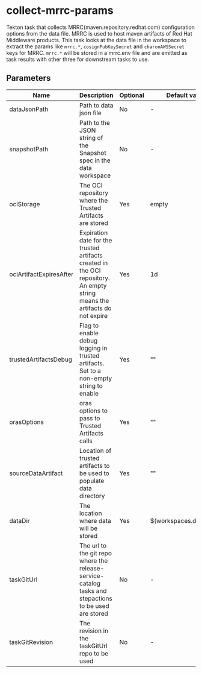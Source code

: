 # collect-mrrc-params

Tekton task that collects MRRC(maven.repository.redhat.com) configuration options from the data file. MRRC is used to host maven artifacts of Red Hat Middleware products.
This task looks at the data file in the workspace to extract the params like `mrrc.*`, `cosignPubKeySecret` and `charonAWSSecret` keys for MRRC. `mrrc.*` will be stored in a mrrc.env file and are emitted as task results with other three for downstream tasks to use.

## Parameters

| Name                     | Description                                                                                                                         | Optional | Default value                                             |
|--------------------------|-------------------------------------------------------------------------------------------------------------------------------------|----------|-----------------------------------------------------------|
| dataJsonPath             | Path to data json file                                                                                                              | No       | -                                                         |
| snapshotPath             | Path to the JSON string of the Snapshot spec in the data workspace                                                                 | No       | -                                                         |
| ociStorage               | The OCI repository where the Trusted Artifacts are stored                                                                          | Yes      | empty                                                     |
| ociArtifactExpiresAfter  | Expiration date for the trusted artifacts created in the OCI repository. An empty string means the artifacts do not expire        | Yes      | 1d                                                        |
| trustedArtifactsDebug    | Flag to enable debug logging in trusted artifacts. Set to a non-empty string to enable                                             | Yes      | ""                                                        |
| orasOptions              | oras options to pass to Trusted Artifacts calls                                                                                    | Yes      | ""                                                        |
| sourceDataArtifact       | Location of trusted artifacts to be used to populate data directory                                                                | Yes      | ""                                                        |
| dataDir                  | The location where data will be stored                                                                                             | Yes      | $(workspaces.data.path)                                   |
| taskGitUrl               | The url to the git repo where the release-service-catalog tasks and stepactions to be used are stored                             | No       | -                                                         |
| taskGitRevision          | The revision in the taskGitUrl repo to be used                                                                                     | No       | -                                                         |

